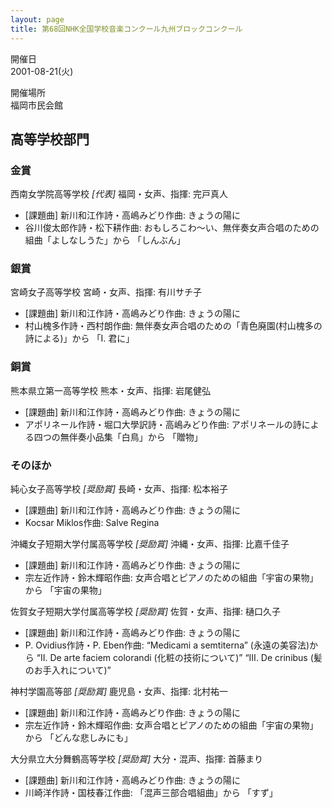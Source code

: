 ```yaml
---
layout: page
title: 第68回NHK全国学校音楽コンクール九州ブロックコンクール
---
```

開催日  
2001-08-21(火)

開催場所  
福岡市民会館

高等学校部門
------------

### 金賞

<span class="choir-name">西南女学院高等学校</span> *\[代表\]*
福岡・女声、指揮: 完戸真人
-   \[課題曲\] 新川和江作詩・高嶋みどり作曲: きょうの陽に
-   谷川俊太郎作詩・松下耕作曲: おもしろこわ〜い、無伴奏女声合唱のための組曲「よしなしうた」から 「しんぶん」

### 銀賞

<span class="choir-name">宮崎女子高等学校</span>
宮崎・女声、指揮: 有川サチ子
-   \[課題曲\] 新川和江作詩・高嶋みどり作曲: きょうの陽に
-   村山槐多作詩・西村朗作曲: 無伴奏女声合唱のための「青色廃園(村山槐多の詩による)」から 「Ⅰ. 君に」

### 銅賞

<span class="choir-name">熊本県立第一高等学校</span>
熊本・女声、指揮: 岩尾健弘
-   \[課題曲\] 新川和江作詩・高嶋みどり作曲: きょうの陽に
-   アポリネール作詩・堀口大學訳詩・高嶋みどり作曲: アポリネールの詩による四つの無伴奏小品集「白鳥」から 「贈物」

### そのほか

<span class="choir-name">純心女子高等学校</span> *\[奨励賞\]*
長崎・女声、指揮: 松本裕子
-   \[課題曲\] 新川和江作詩・高嶋みどり作曲: きょうの陽に
-   Kocsar Miklos作曲: Salve Regina

<span class="choir-name">沖縄女子短期大学付属高等学校</span> *\[奨励賞\]*
沖縄・女声、指揮: 比嘉千佳子
-   \[課題曲\] 新川和江作詩・高嶋みどり作曲: きょうの陽に
-   宗左近作詩・鈴木輝昭作曲: 女声合唱とピアノのための組曲「宇宙の果物」から 「宇宙の果物」

<span class="choir-name">佐賀女子短期大学付属高等学校</span> *\[奨励賞\]*
佐賀・女声、指揮: 樋口久子
-   \[課題曲\] 新川和江作詩・高嶋みどり作曲: きょうの陽に
-   P. Ovidius作詩・P. Eben作曲: “Medicami a semtiterna” (永遠の美容法)から “Ⅱ. De arte faciem colorandi (化粧の技術について)” “Ⅲ. De crinibus (髪のお手入れについて)”

<span class="choir-name">神村学園高等部</span> *\[奨励賞\]*
鹿児島・女声、指揮: 北村祐一
-   \[課題曲\] 新川和江作詩・高嶋みどり作曲: きょうの陽に
-   宗左近作詩・鈴木輝昭作曲: 女声合唱とピアノのための組曲「宇宙の果物」から 「どんな悲しみにも」

<span class="choir-name">大分県立大分舞鶴高等学校</span> *\[奨励賞\]*
大分・混声、指揮: 首藤まり
-   \[課題曲\] 新川和江作詩・高嶋みどり作曲: きょうの陽に
-   川崎洋作詩・国枝春江作曲: 「混声三部合唱組曲」から 「すず」
